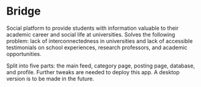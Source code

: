 # Bridge

Social platform to provide students with information valuable to their academic career and social life at universities. 
Solves the following problem: lack of interconnectedness in universities and lack of accessible testimonials on school experiences, research professors, and academic opportunities.

Split into five parts: the main feed, category page, posting page, database, and profile. 
Further tweaks are needed to deploy this app. A desktop version is to be made in the future.
